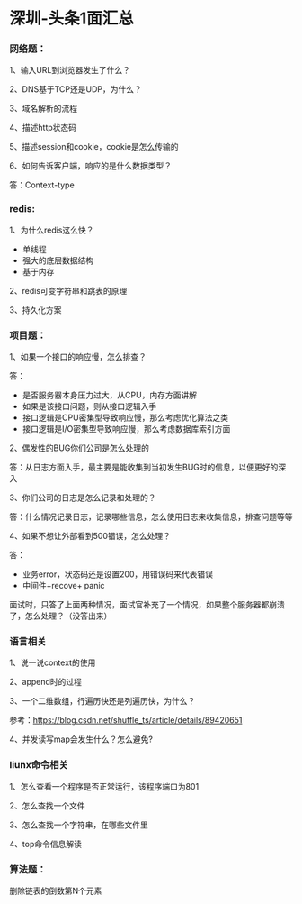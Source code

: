 # 深圳-头条1面汇总

### 网络题：

1、输入URL到浏览器发生了什么？

2、DNS基于TCP还是UDP，为什么？

3、域名解析的流程

4、描述http状态码

5、描述session和cookie，cookie是怎么传输的

6、如何告诉客户端，响应的是什么数据类型？

答：Context-type

### redis:

1、为什么redis这么快？

- 单线程
- 强大的底层数据结构
- 基于内存

2、redis可变字符串和跳表的原理

3、持久化方案

### 项目题：

1、如果一个接口的响应慢，怎么排查？

答：

- 是否服务器本身压力过大，从CPU，内存方面讲解
- 如果是该接口问题，则从接口逻辑入手
- 接口逻辑是CPU密集型导致响应慢，那么考虑优化算法之类
- 接口逻辑是I/O密集型导致响应慢，那么考虑数据库索引方面

2、偶发性的BUG你们公司是怎么处理的

答：从日志方面入手，最主要是能收集到当初发生BUG时的信息，以便更好的深入

3、你们公司的日志是怎么记录和处理的？

答：什么情况记录日志，记录哪些信息，怎么使用日志来收集信息，排查问题等等

4、如果不想让外部看到500错误，怎么处理？

答：

- 业务error，状态码还是设置200，用错误码来代表错误
- 中间件+recove+ panic

面试时，只答了上面两种情况，面试官补充了一个情况，如果整个服务器都崩溃了，怎么处理？（没答出来）

### 语言相关

1、说一说context的使用

2、append时的过程

3、一个二维数组，行遍历快还是列遍历快，为什么？

参考：https://blog.csdn.net/shuffle_ts/article/details/89420651

4、并发读写map会发生什么？怎么避免?

### liunx命令相关

1、怎么查看一个程序是否正常运行，该程序端口为801

2、怎么查找一个文件

3、怎么查找一个字符串，在哪些文件里

4、top命令信息解读

### 算法题：

删除链表的倒数第N个元素